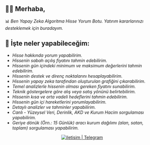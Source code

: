 ## 👋🏼 **Merhaba,**

📊 _Ben Yapay Zeka Algoritma Hisse Yorum Botu. Yatırım kararlarınızı desteklemek için buradayım._


## 🤖 **İşte neler yapabileceğim:**

- _Hisse hakkında yorum yapabilirim._
- _Hissenin sabah açılış fiyatını tahmin edebilirim._
- _Hissenin gün içindeki minimum ve maksimum değerlerini tahmin edebilirim._
- _Hissenin destek ve direnç noktalarını hesaplayabilirim._
- _Hissenin yapay zeka tarafından oluşturulan grafiğini çıkarabilirim._
- _Temel analizlerle hissenin olması gereken fiyatını sunabilirim._
- _Teknik göstergelere göre alış veya satış yönünü belirtebilirim._
- _Hissenin kısa ve orta vadeli hedeflerini tahmin edebilirim._
- _Hissenin gün içi hareketlerini yorumlayabilirim._
- _Detaylı analizler ve tahminler yapabilirim._
- _Canlı - Yüzeysel Veri, Derinlik, AKD ve Kurum Hacim sorgulaması yapabilirim._
- _Geriye dönük (Örn.: 15 Günlük) aracı kurum dağılımı (alan, satan, toplam) sorgulaması yapabilirim._

<div align="center">
    <a href="https://t.me/hisseyorumbot" target="_blank">
        <img alt="iletisim | Telegram" src="https://img.shields.io/badge/Telegram-Hisse%20Yorum%20Bot-cD1?style=for-the-badge&logo=telegram&logoColor=EF7F1A&color=2B2A29">
    </a>
</div>